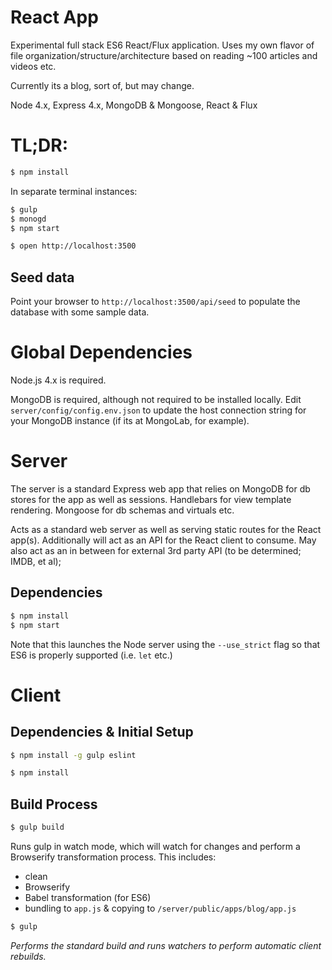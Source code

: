# React App

Experimental full stack ES6 React/Flux application.  Uses my own flavor of file organization/structure/architecture based on reading ~100 articles and videos etc.

Currently its a blog, sort of, but may change.

Node 4.x, Express 4.x, MongoDB & Mongoose, React & Flux

# TL;DR:

```bash
$ npm install
```

In separate terminal instances:

```bash
$ gulp
$ monogd
$ npm start
```

```bash
$ open http://localhost:3500
```

## Seed data

Point your browser to `http://localhost:3500/api/seed` to populate the database with some sample data.

# Global Dependencies

Node.js 4.x is required.

MongoDB is required, although not required to be installed locally.  Edit `server/config/config.env.json` to update the host connection string for your MongoDB instance (if its at MongoLab, for example).

# Server

The server is a standard Express web app that relies on MongoDB for db stores for the app as well as sessions.  Handlebars for view template rendering.  Mongoose for db schemas and virtuals etc.

Acts as a standard web server as well as serving static routes for the React app(s). Additionally will act as an API for the React client to consume.  May also act as an in between for external 3rd party API (to be determined; IMDB, et al);

## Dependencies

```bash
$ npm install
$ npm start
```

Note that this launches the Node server using the `--use_strict` flag so that ES6 is properly supported (i.e. `let` etc.)

# Client

## Dependencies & Initial Setup

```bash
$ npm install -g gulp eslint
```

```bash
$ npm install
```

## Build Process

```bash
$ gulp build
```

Runs gulp in watch mode, which will watch for changes and perform a Browserify transformation process.  This includes:

 * clean
 * Browserify
 * Babel transformation (for ES6)
 * bundling to `app.js` & copying to `/server/public/apps/blog/app.js`

```bash
$ gulp
```

_Performs the standard build and runs watchers to perform automatic client rebuilds._
